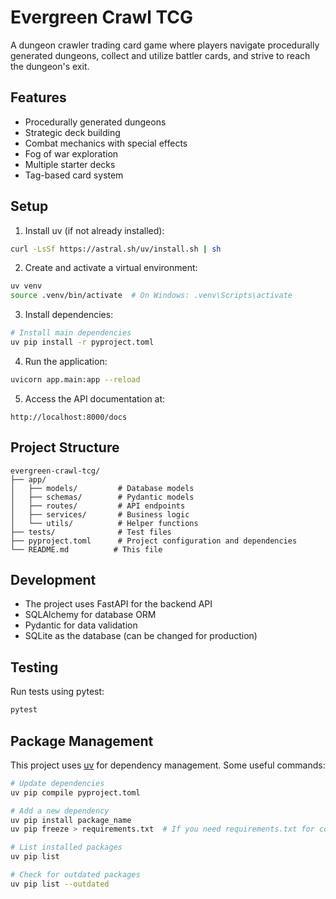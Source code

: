 # Evergreen Crawl TCG

A dungeon crawler trading card game where players navigate procedurally generated dungeons, collect and utilize battler cards, and strive to reach the dungeon's exit.

## Features

- Procedurally generated dungeons
- Strategic deck building
- Combat mechanics with special effects
- Fog of war exploration
- Multiple starter decks
- Tag-based card system

## Setup

1. Install uv (if not already installed):

```bash
curl -LsSf https://astral.sh/uv/install.sh | sh
```

2. Create and activate a virtual environment:

```bash
uv venv
source .venv/bin/activate  # On Windows: .venv\Scripts\activate
```

3. Install dependencies:

```bash
# Install main dependencies
uv pip install -r pyproject.toml
```

4. Run the application:

```bash
uvicorn app.main:app --reload
```

5. Access the API documentation at:

```
http://localhost:8000/docs
```

## Project Structure

```
evergreen-crawl-tcg/
├── app/
│   ├── models/         # Database models
│   ├── schemas/        # Pydantic models
│   ├── routes/         # API endpoints
│   ├── services/       # Business logic
│   └── utils/          # Helper functions
├── tests/              # Test files
├── pyproject.toml      # Project configuration and dependencies
└── README.md          # This file
```

## Development

- The project uses FastAPI for the backend API
- SQLAlchemy for database ORM
- Pydantic for data validation
- SQLite as the database (can be changed for production)

## Testing

Run tests using pytest:

```bash
pytest
```

## Package Management

This project uses [uv](https://github.com/astral-sh/uv) for dependency management. Some useful commands:

```bash
# Update dependencies
uv pip compile pyproject.toml

# Add a new dependency
uv pip install package_name
uv pip freeze > requirements.txt  # If you need requirements.txt for compatibility

# List installed packages
uv pip list

# Check for outdated packages
uv pip list --outdated
```
